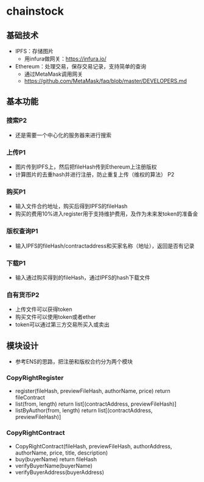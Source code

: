 # chainstock

## 基础技术
* IPFS：存储图片
  * 用infura做网关：https://infura.io/
* Ethereum：处理交易，保存交易记录，支持简单的查询
  * 通过MetaMask调用网关
  * https://github.com/MetaMask/faq/blob/master/DEVELOPERS.md

## 基本功能
### 搜索P2
* 还是需要一个中心化的服务器来进行搜索
### 上传P1
* 图片传到IPFS上，然后把fileHash传到Ethereum上注册版权
* 计算图片的去重hash并进行注册，防止重复上传（维权的算法） P2
### 购买P1
* 输入文件合约地址，购买后得到IPFS的fileHash
* 购买的费用10%进入register用于支持维护费用，及作为未来发token的准备金
### 版权查询P1
* 输入IPFS的fileHash/contractaddress和买家名称（地址），返回是否有记录
### 下载P1
* 输入通过购买得到的fileHash，通过IPFS的hash下载文件
### 自有货币P2
* 上传文件可以获得token
* 购买文件可以使用token或者ether
* token可以通过第三方交易所买入或卖出

## 模块设计
* 参考ENS的思路，把注册和版权合约分为两个模块
### CopyRightRegister 
* register(fileHash, previewFileHash, authorName, price) return fileContract
* list(from, length) return list[(contractAddress, previewFileHash)]
* listByAuthor(from, length) return list[(contractAddress, previewFileHash)]

### CopyRightContract
* CopyRightContract(fileHash, previewFileHash, authorAddress, authorName, price, title, description)
* buy(buyerName) return fileHash
* verifyBuyerName(buyerName)
* verifyBuyerAddress(buyerAddress)
